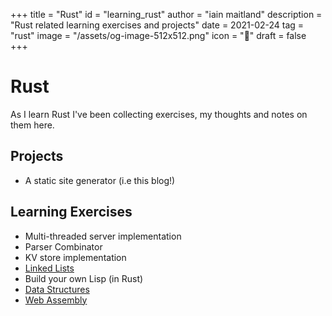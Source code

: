 +++
title = "Rust"
id = "learning_rust"
author = "iain maitland"
description = "Rust related learning exercises and projects"
date = 2021-02-24
tag = "rust"
image = "/assets/og-image-512x512.png"
icon = "🦀"
draft = false
+++

# Rust

As I learn Rust I've been collecting exercises, my thoughts and notes on them here.

## Projects
- A static site generator (i.e this blog!)

## Learning Exercises
- Multi-threaded server implementation
- Parser Combinator
- KV store implementation
- [Linked Lists](/linked_list)
- Build your own Lisp (in Rust)
- [Data Structures](/data_structures)
- [Web Assembly](/wasm)
